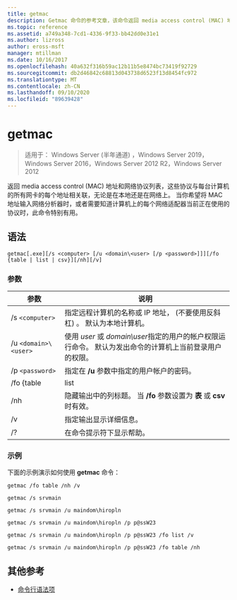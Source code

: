 ```yaml
---
title: getmac
description: Getmac 命令的参考文章，该命令返回 media access control (MAC) 地址以及与每个本地或网络之间的关联的网络协议列表。
ms.topic: reference
ms.assetid: a749a348-7cd1-4336-9f33-bb42dd0e31e1
ms.author: lizross
author: eross-msft
manager: mtillman
ms.date: 10/16/2017
ms.openlocfilehash: 40a632f316b59ac12b11b5e8474bc73419f92729
ms.sourcegitcommit: db2d46842c68813d043738d6523f13d8454fc972
ms.translationtype: MT
ms.contentlocale: zh-CN
ms.lasthandoff: 09/10/2020
ms.locfileid: "89639428"
---
```

# <a name="getmac"></a>getmac

> 适用于： Windows Server (半年通道) ，Windows Server 2019，Windows Server 2016，Windows Server 2012 R2，Windows Server 2012

返回 media access control (MAC) 地址和网络协议列表，这些协议与每台计算机的所有网卡的每个地址相关联，无论是在本地还是在网络上。 当你希望将 MAC 地址输入网络分析器时，或者需要知道计算机上的每个网络适配器当前正在使用的协议时，此命令特别有用。

## <a name="syntax"></a>语法

```
getmac[.exe][/s <computer> [/u <domain\<user> [/p <password>]]][/fo {table | list | csv}][/nh][/v]
```

### <a name="parameters"></a>参数

| 参数 | 说明 |
| --------- |------------ |
| /s `<computer>` | 指定远程计算机的名称或 IP 地址， (不要使用反斜杠) 。 默认为本地计算机。 |
| /u `<domain>\<user>` | 使用 *user* 或 *domain\user*指定的用户的帐户权限运行命令。 默认为发出命令的计算机上当前登录用户的权限。 |
| /p `<password>` | 指定在 **/u** 参数中指定的用户帐户的密码。 |
| /fo {table | list | .csv | 指定用于查询输出的格式。 有效值为 **table**、 **list**和 **csv**。 输出的默认格式为 **table**。 |
| /nh | 隐藏输出中的列标题。 当 **/fo** 参数设置为 **表** 或 **csv**时有效。 |
| /v | 指定输出显示详细信息。 |
| /? | 在命令提示符下显示帮助。 |

### <a name="examples"></a>示例

下面的示例演示如何使用 **getmac** 命令：

```
getmac /fo table /nh /v
```

```
getmac /s srvmain
```

```
getmac /s srvmain /u maindom\hiropln
```

```
getmac /s srvmain /u maindom\hiropln /p p@ssW23
```

```
getmac /s srvmain /u maindom\hiropln /p p@ssW23 /fo list /v
```

```
getmac /s srvmain /u maindom\hiropln /p p@ssW23 /fo table /nh
```

## <a name="additional-references"></a>其他参考

- [命令行语法项](command-line-syntax-key.md)
